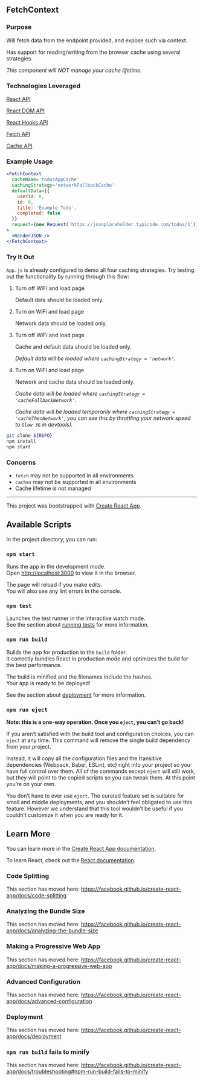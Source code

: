 ## FetchContext

### Purpose

Will fetch data from the endpoint provided, and expose such via context.

Has support for reading/writing from the browser cache using several strategies.

_This component will NOT manage your cache lifetime._

### Technologies Leveraged

[React API](https://reactjs.org/docs/react-api.html)

[React DOM API](https://reactjs.org/docs/react-dom.html)

[React Hooks API](https://reactjs.org/docs/hooks-reference.html)

[Fetch API](https://developer.mozilla.org/en-US/docs/Web/API/Fetch_API)

[Cache API](https://developers.google.com/web/fundamentals/instant-and-offline/web-storage/cache-api)

### Example Usage

```jsx
<FetchContext
  cacheName='todosAppCache'
  cachingStrategy='networkFallbackCache'
  defaultData={{
    userId: 0,
    id: 0,
    title: 'Example Todo',
    completed: false
  }}
  request={new Request('https://jsonplaceholder.typicode.com/todos/1')}
>
  <RenderJSON />
</FetchContext>
```

### Try It Out

`App.js` is already configured to demo all four caching strategies. Try testing
out the functionality by running through this flow:

1. Turn off WiFi and load page

    Default data should be loaded only.

2. Turn on WiFi and load page

    Network data should be loaded only.

3. Turn off WiFi and load page

    Cache and default data should be loaded only.

    _Default data will be loaded where `cachingStrategy = 'network'`._

4. Turn on WiFI and load page

    Network and cache data should be loaded only.

    _Cache data will be loaded where `cachingStrategy = 'cacheFallbackNetwork'`._

    _Cache data will be loaded temporarily where `cachingStrategy = 'cacheThenNetwork'`; you can see this by throttling your network speed to `Slow 3G` in devtools)._



```bash
git clone ${REPO}
npm install
npm start
```

### Concerns

- `fetch` may not be supported in all environments
- `caches` may not be supported in all environments
- Cache lifetime is not managed

---

This project was bootstrapped with [Create React App](https://github.com/facebook/create-react-app).

## Available Scripts

In the project directory, you can run:

### `npm start`

Runs the app in the development mode.<br>
Open [http://localhost:3000](http://localhost:3000) to view it in the browser.

The page will reload if you make edits.<br>
You will also see any lint errors in the console.

### `npm test`

Launches the test runner in the interactive watch mode.<br>
See the section about [running tests](https://facebook.github.io/create-react-app/docs/running-tests) for more information.

### `npm run build`

Builds the app for production to the `build` folder.<br>
It correctly bundles React in production mode and optimizes the build for the best performance.

The build is minified and the filenames include the hashes.<br>
Your app is ready to be deployed!

See the section about [deployment](https://facebook.github.io/create-react-app/docs/deployment) for more information.

### `npm run eject`

**Note: this is a one-way operation. Once you `eject`, you can’t go back!**

If you aren’t satisfied with the build tool and configuration choices, you can `eject` at any time. This command will remove the single build dependency from your project.

Instead, it will copy all the configuration files and the transitive dependencies (Webpack, Babel, ESLint, etc) right into your project so you have full control over them. All of the commands except `eject` will still work, but they will point to the copied scripts so you can tweak them. At this point you’re on your own.

You don’t have to ever use `eject`. The curated feature set is suitable for small and middle deployments, and you shouldn’t feel obligated to use this feature. However we understand that this tool wouldn’t be useful if you couldn’t customize it when you are ready for it.

## Learn More

You can learn more in the [Create React App documentation](https://facebook.github.io/create-react-app/docs/getting-started).

To learn React, check out the [React documentation](https://reactjs.org/).

### Code Splitting

This section has moved here: https://facebook.github.io/create-react-app/docs/code-splitting

### Analyzing the Bundle Size

This section has moved here: https://facebook.github.io/create-react-app/docs/analyzing-the-bundle-size

### Making a Progressive Web App

This section has moved here: https://facebook.github.io/create-react-app/docs/making-a-progressive-web-app

### Advanced Configuration

This section has moved here: https://facebook.github.io/create-react-app/docs/advanced-configuration

### Deployment

This section has moved here: https://facebook.github.io/create-react-app/docs/deployment

### `npm run build` fails to minify

This section has moved here: https://facebook.github.io/create-react-app/docs/troubleshooting#npm-run-build-fails-to-minify

